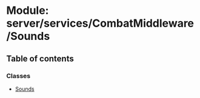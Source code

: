 # Module: server/services/CombatMiddleware/Sounds

## Table of contents

### Classes

- [Sounds](../wiki/server.services.CombatMiddleware.Sounds.Sounds)
